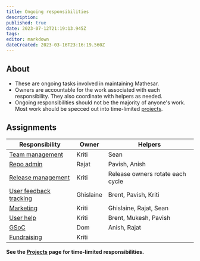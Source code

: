 ```yaml
---
title: Ongoing responsibilities
description: 
published: true
date: 2023-07-12T21:19:13.945Z
tags: 
editor: markdown
dateCreated: 2023-03-16T23:16:19.560Z
---
```


## About
- These are ongoing tasks involved in maintaining Mathesar.
- Owners are accountable for the work associated with each responsibility. They also coordinate with helpers as needed.
- Ongoing responsibilities should not be the majority of anyone's work. Most work should be specced out into time-limited [projects](/en/projects).

## Assignments

| Responsibility | Owner | Helpers |
|-|-|-|
| [Team management](./responsibilities/team-management.md) | Kriti | Sean |
| [Repo admin](/en/team/responsibilities/repo-admin) | Rajat | Pavish, Anish |
| [Release management](/en/team/responsibilities/release-management) | Kriti | Release owners rotate each cycle | 
| [User feedback tracking](/en/team/responsibilities/user-feedback) | Ghislaine | Brent, Pavish, Kriti |
| [Marketing](/en/team/responsibilities/marketing) | Kriti | Ghislaine, Rajat, Sean |
| [User help](/en/team/responsibilities/installation-help) | Kriti | Brent, Mukesh, Pavish |
| [GSoC](/en/team/responsibilities/gsoc) | Dom | Anish, Rajat | 
| [Fundraising](/en/team/responsibilities/fundraising) | Kriti | |

**See the [Projects](/projects.md) page for time-limited responsibilities.**
